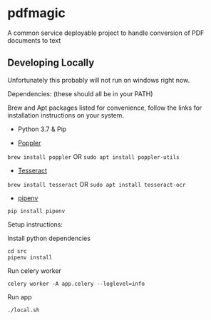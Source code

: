 # pdfmagic
A common service deployable project to handle conversion of PDF documents to text

## Developing Locally
Unfortunately this probably will not run on windows right now.

Dependencies:
(these should all be in your PATH)

Brew and Apt packages listed for convenience, follow the links for installation instructions on your system.

 - Python 3.7 & Pip

 - [Poppler](https://poppler.freedesktop.org/)
 
 `brew install poppler` OR `sudo apt install poppler-utils`
 
 - [Tesseract](https://github.com/tesseract-ocr/tesseract)
 
 `brew install tesseract` OR `sudo apt install tesseract-ocr`
 - [pipenv](https://pipenv.readthedocs.io/en/latest/)
 
 `pip install pipenv`
 
Setup instructions:
 
Install python dependencies
    
    cd src
    pipenv install
    
Run celery worker

    celery worker -A app.celery --loglevel=info
    
Run app

    ./local.sh
